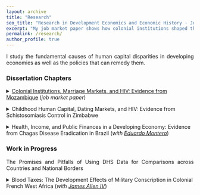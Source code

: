 ```yaml
---
layout: archive
title: "Research"
seo_title: "Research in Development Economics and Economic History - Jon Denton-Schneider"
excerpt: "My job market paper shows how colonial institutions shaped the HIV epidemic in Mozambique through their lasting impacts on marriage and dating markets."
permalink: /research/
author_profile: true
---
```


<p align="justify">
I study the fundamental causes of human capital disparities in developing economies as well as the policies that can remedy them.
</p>

<h3>Dissertation Chapters</h3>

<p align="justify">
<details><summary><a href="https://jondentonschneider.com/files/denton-schneider_institutions_hiv.pdf">Colonial Institutions, Marriage Markets, and HIV: Evidence from Mozambique</a> (<i>job market paper</i>)</summary>
  <p>
  <blockquote align="justify"><i>This paper links Africa’s history to its HIV epidemic through colonial institutions’ lasting effects on marriage markets. I exploit the arbitrary border within Mozambique between two regimes common across the continent: one that pushed over 50,000 young men annually into temporary labor migration (1897-1975) and another that heavily restricted their mobility (1891-1942). Historians contend the migrant-sending institution fundamentally altered marriage markets in that region. Using colonial census data, I show that young men there still married earlier and were closer in age to their wives two decades after the end of the mobility-restricting institution, even though migration rates had converged. Because smaller age disparities reduce HIV risk, I examine seroprevalence today and find it is nearly 50 percent (10 p.p.) lower in the former migrant-sending region. The data suggest that age disparities and associated behaviors are the main channel for this effect.</i></blockquote>
  </p>
  </details>
  </p>

<p align="justify">
<details><summary>Childhood Human Capital, Dating Markets, and HIV: Evidence from Schistosomiasis Control in Zimbabwe</summary>
  <p>
  <blockquote align="justify"><i>I examine how improving childhood health in Sub-Saharan Africa reduces young women’s risk of acquiring HIV by changing whom they date. I exploit Zimbabwe’s efforts to control schistosomiasis, which in Southern Africa causes genital ulcers that increase susceptibility to HIV infection, in addition to malaise and fevers that limit children’s ability to learn and attend school. Because education is a major component of attractiveness in dating markets, schistosomiasis may lead young women to match with men with lower levels of schooling and a higher likelihood of having HIV. Using variation in the prevalence of heavy schistosome infection among schoolchildren across districts prior to the campaign, I show that HIV prevalence among young women decreased more where schistosomiasis was more of a burden. The evidence is consistent with the schooling and dating market channel: areas that used to have higher schistosomiasis morbidity saw a greater increase in girls’ school attendance, and they date men closer to them in age and with more education.</i></blockquote>
  </p>
  </details>
  </p>
  
<p align="justify">
<details><summary>Health, Income, and Public Finances in a Developing Economy: Evidence from Chagas Disease Eradication in Brazil (<i>with <a href="https://www.eduardo-montero.com/">Eduardo Montero</a></i>)</summary>
  <blockquote><p align="justify"><i>This paper studies the channels through which improving childhood health in a developing economy increases income in adulthood, and whether it can improve a country’s fiscal health as well. We exploit Brazil’s eradication of Chagas Disease, which has two phases: one to three months of acute illness (generally in childhood) and chronic cardiovascular problems 10 to 30 years later in a large share of those infected. We make comparisons before and after eradication across municipalities where the disease’s main vector was present and those where it was not. We show that disparities in children’s literacy and schooling decreased substantially after eradication. For adults exposed to the campaigns as children, we find increased employment and income as well as reduced reliance on anti-poverty programs as well as fertility rates. We also examine two previously-unexplored channels through which disease impacts developing economies: labor productivity&mdash;immediately after eradication (for adults with acute Chagas Disease) and in the long run (for adults with chronic symptoms)&mdash;and expenditures by Brazil’s universal public health insurance and federal pension systems.</i>
  </blockquote>
  </p>
  </details>
  </p>
  
<h3>Work in Progress</h3>

<p align="justify">
The Promises and Pitfalls of Using DHS Data for Comparisons across Countries and National Borders
</p>

<p align="justify">
<details><summary>Blood Taxes: The Development Effects of Military Conscription in Colonial French West Africa (<i>with <a href="https://sites.google.com/view/jamesalleniv/home">James Allen IV</a></i>)</summary>
  <p>
  <blockquote align="justify"><i>Data collection in progress at the </i>Archives Nationales du Sénégal<i>, Dakar, Senegal</i></blockquote>
  </p>
  </details>
  </p>
